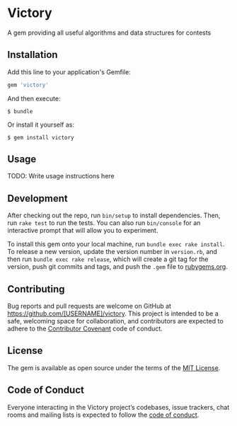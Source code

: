 # Victory

A gem providing all useful algorithms and data structures for contests

## Installation

Add this line to your application's Gemfile:

```ruby
gem 'victory'
```

And then execute:

    $ bundle

Or install it yourself as:

    $ gem install victory

## Usage

TODO: Write usage instructions here

## Development

After checking out the repo, run `bin/setup` to install dependencies. Then, run `rake test` to run the tests. You can also run `bin/console` for an interactive prompt that will allow you to experiment.

To install this gem onto your local machine, run `bundle exec rake install`. To release a new version, update the version number in `version.rb`, and then run `bundle exec rake release`, which will create a git tag for the version, push git commits and tags, and push the `.gem` file to [rubygems.org](https://rubygems.org).

## Contributing

Bug reports and pull requests are welcome on GitHub at https://github.com/[USERNAME]/victory. This project is intended to be a safe, welcoming space for collaboration, and contributors are expected to adhere to the [Contributor Covenant](http://contributor-covenant.org) code of conduct.

## License

The gem is available as open source under the terms of the [MIT License](https://opensource.org/licenses/MIT).

## Code of Conduct

Everyone interacting in the Victory project’s codebases, issue trackers, chat rooms and mailing lists is expected to follow the [code of conduct](https://github.com/[USERNAME]/victory/blob/master/CODE_OF_CONDUCT.md).
